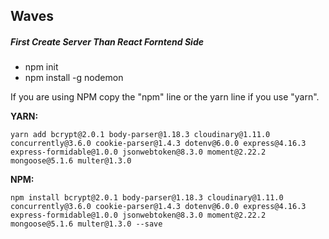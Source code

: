 ## Waves

##### First Create Server Than React Forntend Side

-   npm init
-   npm install -g nodemon

If you are using NPM copy the "npm" line or the yarn line if you use "yarn".

**YARN:**
```
yarn add bcrypt@2.0.1 body-parser@1.18.3 cloudinary@1.11.0 concurrently@3.6.0 cookie-parser@1.4.3 dotenv@6.0.0 express@4.16.3 express-formidable@1.0.0 jsonwebtoken@8.3.0 moment@2.22.2 mongoose@5.1.6 multer@1.3.0 
```
**NPM:**
```
npm install bcrypt@2.0.1 body-parser@1.18.3 cloudinary@1.11.0 concurrently@3.6.0 cookie-parser@1.4.3 dotenv@6.0.0 express@4.16.3 express-formidable@1.0.0 jsonwebtoken@8.3.0 moment@2.22.2 mongoose@5.1.6 multer@1.3.0 --save 
```
